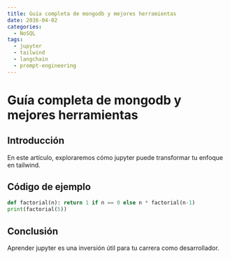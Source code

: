 ```yaml
---
title: Guía completa de mongodb y mejores herramientas
date: 2036-04-02
categories:
  - NoSQL
tags:
  - jupyter
  - tailwind
  - langchain
  - prompt-engineering
---
```


# Guía completa de mongodb y mejores herramientas

## Introducción

En este artículo, exploraremos cómo jupyter puede transformar tu enfoque en tailwind.

## Código de ejemplo

```python
def factorial(n): return 1 if n == 0 else n * factorial(n-1)
print(factorial(5))
```

## Conclusión

Aprender jupyter es una inversión útil para tu carrera como desarrollador.